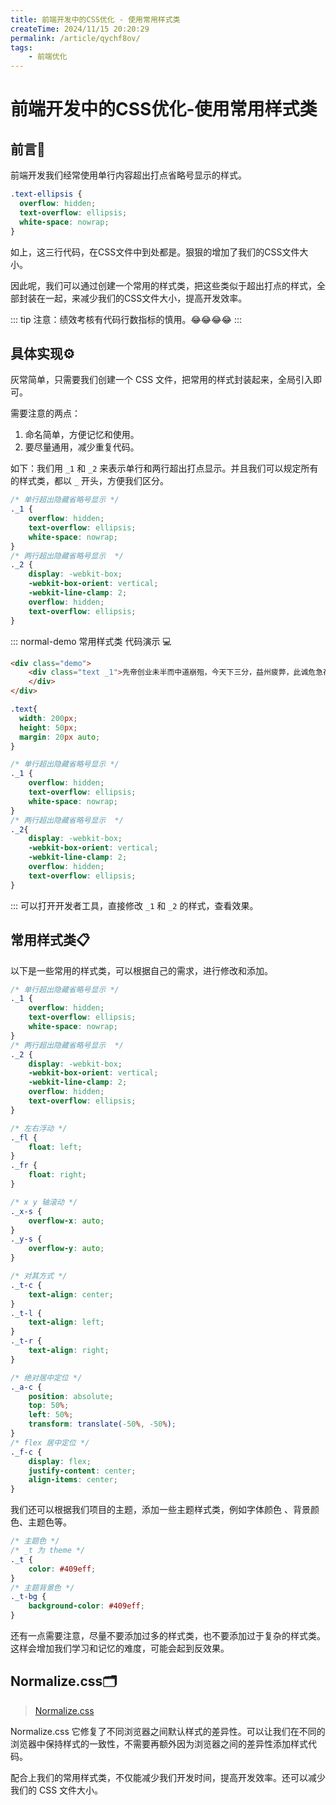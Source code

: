 ```yaml
---
title: 前端开发中的CSS优化 - 使用常用样式类
createTime: 2024/11/15 20:20:29
permalink: /article/qychf8ov/
tags:
    - 前端优化
---
```

# 前端开发中的CSS优化-使用常用样式类

## 前言📖

前端开发我们经常使用单行内容超出打点省略号显示的样式。

```css
.text-ellipsis {
  overflow: hidden;
  text-overflow: ellipsis;
  white-space: nowrap;
}
```
如上，这三行代码，在CSS文件中到处都是。狠狠的增加了我们的CSS文件大小。

因此呢，我们可以通过创建一个常用的样式类，把这些类似于超出打点的样式，全部封装在一起，来减少我们的CSS文件大小，提高开发效率。

::: tip
注意：绩效考核有代码行数指标的慎用。😂😂😂😂
:::

## 具体实现⚙️

灰常简单，只需要我们创建一个 CSS 文件，把常用的样式封装起来，全局引入即可。

需要注意的两点：

1. 命名简单，方便记忆和使用。
2. 要尽量通用，减少重复代码。

如下：我们用 `_1` 和 `_2` 来表示单行和两行超出打点显示。并且我们可以规定所有的样式类，都以 `_` 开头，方便我们区分。

```css
/* 单行超出隐藏省略号显示 */
._1 {
    overflow: hidden;
    text-overflow: ellipsis;
    white-space: nowrap;
}
/* 两行超出隐藏省略号显示  */
._2 {
    display: -webkit-box;
    -webkit-box-orient: vertical;
    -webkit-line-clamp: 2;
    overflow: hidden;
    text-overflow: ellipsis;
}
```
::: normal-demo 常用样式类 代码演示 💻
```html
<div class="demo">
    <div class="text _1">先帝创业未半而中道崩殂，今天下三分，益州疲弊，此诚危急存亡之秋也。
    </div>
</div>
```
```css
.text{
  width: 200px;
  height: 50px;
  margin: 20px auto;
}

/* 单行超出隐藏省略号显示 */
._1 {
    overflow: hidden;
    text-overflow: ellipsis;
    white-space: nowrap;
}
/* 两行超出隐藏省略号显示  */
._2{
    display: -webkit-box;
    -webkit-box-orient: vertical;
    -webkit-line-clamp: 2;
    overflow: hidden;
    text-overflow: ellipsis;
}
```
:::
可以打开开发者工具，直接修改 `_1` 和 `_2` 的样式，查看效果。



## 常用样式类📋

以下是一些常用的样式类，可以根据自己的需求，进行修改和添加。

```css
/* 单行超出隐藏省略号显示 */
._1 {
    overflow: hidden;
    text-overflow: ellipsis;
    white-space: nowrap;
}
/* 两行超出隐藏省略号显示  */
._2 {
    display: -webkit-box;
    -webkit-box-orient: vertical;
    -webkit-line-clamp: 2;
    overflow: hidden;
    text-overflow: ellipsis;
}

/* 左右浮动 */
._fl {
    float: left;
}
._fr {
    float: right;
}

/* x y 轴滚动 */
._x-s {
    overflow-x: auto;
}
._y-s {
    overflow-y: auto;
}

/* 对其方式 */
._t-c {
    text-align: center;
}
._t-l {
    text-align: left;
}
._t-r {
    text-align: right;
}

/* 绝对居中定位 */
._a-c {
    position: absolute;
    top: 50%;
    left: 50%;
    transform: translate(-50%, -50%);
}
/* flex 居中定位 */
._f-c {
    display: flex;
    justify-content: center;
    align-items: center;
}
```

我们还可以根据我们项目的主题，添加一些主题样式类，例如字体颜色 、背景颜色、主题色等。

```css
/* 主题色 */
/* _t 为 theme */
._t {
    color: #409eff;
}
/* 主题背景色 */
._t-bg {
    background-color: #409eff;
}
```

还有一点需要注意，尽量不要添加过多的样式类，也不要添加过于复杂的样式类。这样会增加我们学习和记忆的难度，可能会起到反效果。

## Normalize.css🗂️

> [Normalize.css](https://necolas.github.io/normalize.css/) 

Normalize.css 它修复了不同浏览器之间默认样式的差异性。可以让我们在不同的浏览器中保持样式的一致性，不需要再额外因为浏览器之间的差异性添加样式代码。

配合上我们的常用样式类，不仅能减少我们开发时间，提高开发效率。还可以减少我们的 CSS 文件大小。
